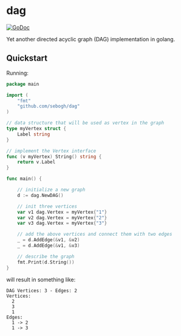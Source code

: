 # dag

<!--[![Build Status](https://travis-ci.org/go-redis/redis.png?branch=master)](https://travis-ci.org/go-redis/redis)-->
[![GoDoc](https://godoc.org/github.com/heimdalr/dag?status.svg)](https://godoc.org/github.com/heimdalr/dag) 

Yet another directed acyclic graph (DAG) implementation in golang.

## Quickstart

Running: 

``` go
package main

import (
	"fmt"
	"github.com/sebogh/dag"
)

// data structure that will be used as vertex in the graph
type myVertex struct {
	Label string
}

// implement the Vertex interface
func (v myVertex) String() string {
	return v.Label
}

func main() {

	// initialize a new graph
	d := dag.NewDAG()

	// init three vertices
	var v1 dag.Vertex = myVertex{"1"}
	var v2 dag.Vertex = myVertex{"2"}
	var v3 dag.Vertex = myVertex{"3"}

	// add the above vertices and connect them with two edges
	_ = d.AddEdge(&v1, &v2)
	_ = d.AddEdge(&v1, &v3)

	// describe the graph
	fmt.Print(d.String())
}
```

will result in something like:

```
DAG Vertices: 3 - Edges: 2
Vertices:
  2
  3
  1
Edges:
  1 -> 2
  1 -> 3
```
